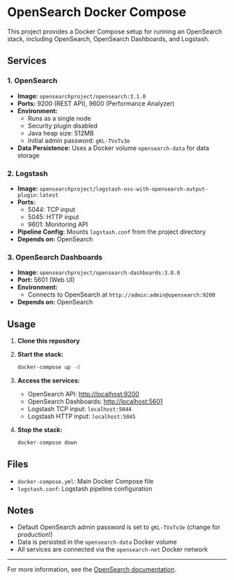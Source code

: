 
# OpenSearch Docker Compose

This project provides a Docker Compose setup for running an OpenSearch stack, including OpenSearch, OpenSearch Dashboards, and Logstash.

## Services

### 1. OpenSearch
- **Image:** `opensearchproject/opensearch:3.1.0`
- **Ports:** 9200 (REST API), 9600 (Performance Analyzer)
- **Environment:**
	- Runs as a single node
	- Security plugin disabled
	- Java heap size: 512MB
	- Initial admin password: `gKL-TVxTv3e`
- **Data Persistence:** Uses a Docker volume `opensearch-data` for data storage

### 2. Logstash
- **Image:** `opensearchproject/logstash-oss-with-opensearch-output-plugin:latest`
- **Ports:**
	- 5044: TCP input
	- 5045: HTTP input
	- 9601: Monitoring API
- **Pipeline Config:** Mounts `logstash.conf` from the project directory
- **Depends on:** OpenSearch

### 3. OpenSearch Dashboards
- **Image:** `opensearchproject/opensearch-dashboards:3.0.0`
- **Port:** 5601 (Web UI)
- **Environment:**
	- Connects to OpenSearch at `http://admin:admin@opensearch:9200`
- **Depends on:** OpenSearch

## Usage

1. **Clone this repository**
2. **Start the stack:**
	 ```sh
	 docker-compose up -d
	 ```
3. **Access the services:**
	 - OpenSearch API: [http://localhost:9200](http://localhost:9200)
	 - OpenSearch Dashboards: [http://localhost:5601](http://localhost:5601)
	 - Logstash TCP input: `localhost:5044`
	 - Logstash HTTP input: `localhost:5045`

4. **Stop the stack:**
	 ```sh
	 docker-compose down
	 ```

## Files

- `docker-compose.yml`: Main Docker Compose file
- `logstash.conf`: Logstash pipeline configuration

## Notes
- Default OpenSearch admin password is set to `gKL-TVxTv3e` (change for production!)
- Data is persisted in the `opensearch-data` Docker volume
- All services are connected via the `opensearch-net` Docker network

---
For more information, see the [OpenSearch documentation](https://opensearch.org/docs/).
